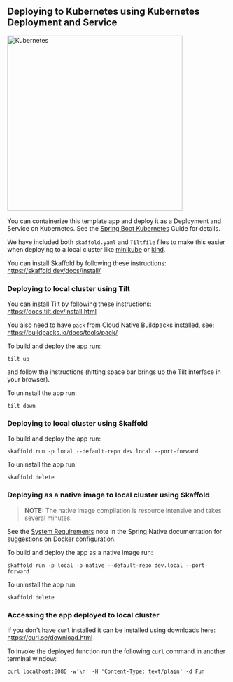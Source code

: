 ## Deploying to Kubernetes using Kubernetes Deployment and Service

<img src="https://kubernetes.io/images/kubernetes-horizontal-color.png"
     alt="Kubernetes" width="400" />

You can containerize this template app and deploy it as a Deployment and Service on Kubernetes.
See the [Spring Boot Kubernetes](https://spring.io/guides/gs/spring-boot-kubernetes/) Guide for details.

We have included both `skaffold.yaml` and `Tiltfile` files to make this easier when deploying to a local cluster like [minikube](https://minikube.sigs.k8s.io/) or [kind](https://kind.sigs.k8s.io/).

You can install Skaffold by following these instructions: https://skaffold.dev/docs/install/

### Deploying to local cluster using Tilt

You can install Tilt by following these instructions: https://docs.tilt.dev/install.html

You also need to have `pack` from Cloud Native Buildpacks installed, see: https://buildpacks.io/docs/tools/pack/

To build and deploy the app run:

```
tilt up
```

and follow the instructions (hitting space bar brings up the Tilt interface in your browser).

To uninstall the app run:

```
tilt down
```

### Deploying to local cluster using Skaffold

To build and deploy the app run:

```
skaffold run -p local --default-repo dev.local --port-forward
```

To uninstall the app run:

```
skaffold delete
```

### Deploying as a native image to local cluster using Skaffold

> **NOTE:** The native image compilation is resource intensive and takes several minutes.

See the [System Requirements](https://docs.spring.io/spring-native/docs/current/reference/htmlsingle/#getting-started-buildpacks-system-requirements) note in the Spring Native documentation for suggestions on Docker configuration.

To build and deploy the app as a native image run:

```
skaffold run -p local -p native --default-repo dev.local --port-forward
```

To uninstall the app run:

```
skaffold delete
```

### Accessing the app deployed to local cluster

If you don't have `curl` installed it can be installed using downloads here: https://curl.se/download.html

To invoke the deployed function run the following `curl` command in another terminal window:

```
curl localhost:8080 -w'\n' -H 'Content-Type: text/plain' -d Fun
```
